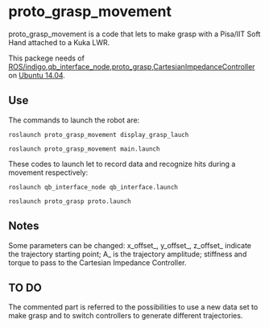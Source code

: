 # proto_grasp_movement

proto_grasp_movement is a code that lets to make grasp with a Pisa/IIT Soft Hand attached to a Kuka LWR. 

This packege needs of [ROS/indigo](http://wiki.ros.org/indigo/Installation/Ubuntu),[qb_interface_node](https://github.com/emalbt/qb_interface_node),[proto_grasp](https://github.com/redfulvio/proto_grasp),[CartesianImpedanceController](https://github.com/CentroEPiaggio/kuka-lwr/tree/master/lwr_controllers) on [Ubuntu 14.04](http://www.ubuntu.com/download/desktop).


## Use

The commands to launch the robot are:

`roslaunch proto_grasp_movement display_grasp_lauch`

`roslaunch proto_grasp_movement main.launch`

These codes to launch let to record data and recognize hits during a movement respectively:

`roslaunch qb_interface_node qb_interface.launch`

`roslaunch proto_grasp proto.launch`

## Notes

Some parameters can be changed: x_offset_, y_offset_, z_offset_ indicate the trajectory starting point; A_ is the trajectory amplitude; stiffness and torque to pass to the Cartesian Impedance Controller.


## TO DO

The commented part is referred to the possibilities to use a new data set to make grasp and to switch controllers to generate different trajectories.